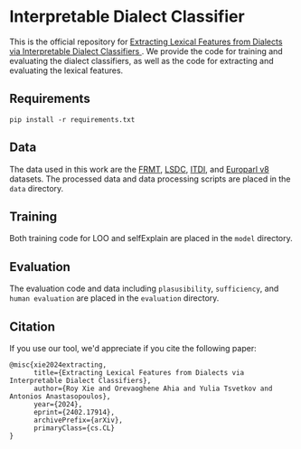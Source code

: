 # Interpretable Dialect Classifier
This is the official repository for [Extracting Lexical Features from Dialects via Interpretable Dialect Classifiers ](https://arxiv.org/abs/2402.17914). We provide the code for training and evaluating the dialect classifiers, as well as the code for extracting and evaluating the lexical features. 

## Requirements
```pip install -r requirements.txt``` 

## Data
The data used in this work are the [FRMT](https://arxiv.org/abs/2210.00193), [LSDC](https://aclanthology.org/2020.vardial-1.3/), [ITDI](https://aclanthology.org/2022.vardial-1.13.pdf), and [Europarl v8](https://aclanthology.org/2005.mtsummit-papers.11/) datasets. The processed data and data processing scripts are placed in the `data` directory.

## Training
Both training code for LOO and selfExplain are placed in the `model` directory. 

## Evaluation
The evaluation code and data including `plasusibility`, `sufficiency`, and `human evaluation` are placed in the `evaluation` directory.

## Citation
If you use our tool, we'd appreciate if you cite the following paper:
```
@misc{xie2024extracting,
      title={Extracting Lexical Features from Dialects via Interpretable Dialect Classifiers}, 
      author={Roy Xie and Orevaoghene Ahia and Yulia Tsvetkov and Antonios Anastasopoulos},
      year={2024},
      eprint={2402.17914},
      archivePrefix={arXiv},
      primaryClass={cs.CL}
}

```
